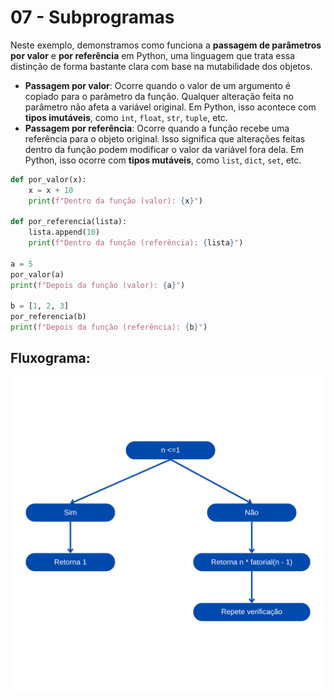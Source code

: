 # 07 - Subprogramas

Neste exemplo, demonstramos como funciona a **passagem de parâmetros por valor** e **por referência** em Python, uma linguagem que trata essa distinção de forma bastante clara com base na mutabilidade dos objetos.

- **Passagem por valor**: Ocorre quando o valor de um argumento é copiado para o parâmetro da função. Qualquer alteração feita no parâmetro não afeta a variável original. Em Python, isso acontece com **tipos imutáveis**, como `int`, `float`, `str`, `tuple`, etc.
- **Passagem por referência**: Ocorre quando a função recebe uma referência para o objeto original. Isso significa que alterações feitas dentro da função podem modificar o valor da variável fora dela. Em Python, isso ocorre com **tipos mutáveis**, como `list`, `dict`, `set`, etc.

```python
def por_valor(x):
    x = x + 10
    print(f"Dentro da função (valor): {x}")

def por_referencia(lista):
    lista.append(10)
    print(f"Dentro da função (referência): {lista}")

a = 5
por_valor(a)
print(f"Depois da função (valor): {a}")

b = [1, 2, 3]
por_referencia(b)
print(f"Depois da função (referência): {b}")

```
## Fluxograma:

![Diagrama de ambientes](./recursivo.png)